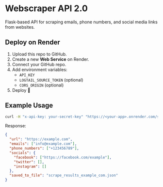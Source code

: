 # Webscraper API 2.0

Flask-based API for scraping emails, phone numbers, and social media links from websites.

## Deploy on Render

1. Upload this repo to GitHub.
2. Create a new **Web Service** on Render.
3. Connect your GitHub repo.
4. Add environment variables:
   - `API_KEY`
   - `LOGTAIL_SOURCE_TOKEN` (optional)
   - `CORS_ORIGIN` (optional)
5. Deploy 🎉

## Example Usage

```bash
curl -H "x-api-key: your-secret-key" "https://<your-app>.onrender.com/scrape?url=https://example.com"
```

Response:

```json
{
  "url": "https://example.com",
  "emails": ["info@example.com"],
  "phone_numbers": ["+123456789"],
  "socials": {
    "facebook": ["https://facebook.com/example"],
    "twitter": [],
    "instagram": []
  },
  "saved_to_file": "scrape_results_example_com.json"
}
```
